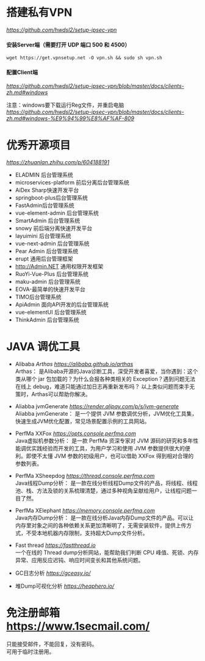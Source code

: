 # 搭建私有VPN
*https://github.com/hwdsl2/setup-ipsec-vpn*
#### 安装Server端（需要打开 UDP 端口 500 和 4500）
```
wget https://get.vpnsetup.net -O vpn.sh && sudo sh vpn.sh
```

#### 配置Client端
*https://github.com/hwdsl2/setup-ipsec-vpn/blob/master/docs/clients-zh.md#windows*

注意：windows要下载运行Reg文件，并重启电脑  
*https://github.com/hwdsl2/setup-ipsec-vpn/blob/master/docs/clients-zh.md#windows-%E9%94%99%E8%AF%AF-809*

# 优秀开源项目
*https://zhuanlan.zhihu.com/p/604188191*
- ELADMIN 后台管理系统
- microservices-platform 前后分离后台管理系统
- AiDex Sharp快速开发平台
- springboot-plus后台管理系统
- FastAdmin后台管理系统
- vue-element-admin 后台管理系统
- SmartAdmin 后台管理系统
- snowy 前后端分离快速开发平台
- layuimini 后台管理系统
- vue-next-admin 后台管理系统
- Pear Admin 后台管理系统
- erupt 通用后台管理框架
- http://Admin.NET 通用权限开发框架
- RuoYi-Vue-Plus 后台管理系统
- maku-admin 后台管理系统
- EOVA-最简单的快速开发平台
- TIMO后台管理系统
- ApiAdmin 面向API开发的后台管理系统
- vue-elementUI 后台管理系统
- ThinkAdmin 后台管理系统

# JAVA 调优工具  
- Alibaba *Arthas https://alibaba.github.io/arthas*  
Arthas： 是Alibaba开源的Java诊断工具，深受开发者喜爱，当你遇到：这个类从哪个 jar 包加载的？为什么会报各种类相关的 Exception？遇到问题无法在线上 debug，难道只能通过加日志再重新发布吗？
以上类似问题而束手无策时，Arthas可以帮助你解决。

- Aliabba jvmGenerate *https://render.alipay.com/p/s/jvm-generate*  
Aliabba jvmGenerate： 是一个提供 JVM 参数调优分析，JVM优化工具集，快速生成JVM优化配置，常见场景配置示例的工具网站。

- PerfMa XXFox *https://opts.console.perfma.com*  
Java虚拟机参数分析： 是一款 PerfMa 资深专家对 JVM 源码的研究和多年性能调优实践经验而开发的工具，为用户学习和使用 JVM 参数提供很大的便利。即使不太懂 JVM 参数的初级用户，也可以借助 XXFox 得到相对合理的参数列表。

- PerfMa XSheepdog *https://thread.console.perfma.com*  
Java线程Dump分析： 是一款在线分析线程Dump文件的产品，将线程、线程池、栈、方法及锁的关系梳理清楚，通过多种视角呈献给用户，让线程问题一目了然。

- PerfMa XElephant *https://memory.console.perfma.com*  
Java内存Dump分析： 是一款在线分析Java内存Dump文件的产品。可以让内存里对象之间的各种依赖关系更加清晰明了，无需安装软件，提供上传方式，不受本地机器内存限制，支持超大Dump文件分析。

- Fast thread *https://fastthread.io*  
 一个在线的 Thread dump分析网站，能帮助我们判断 CPU 峰值、死锁、内存异常、应用反应迟钝、响应时间变长和其他系统问题。

- GC日志分析 *https://gceasy.io/*  

- 堆Dump可视化分析 *https://heaphero.io/*


# 免注册邮箱 https://www.1secmail.com/  
只能接受邮件，不能回复，没有密码。  
可用于临时注册用。

